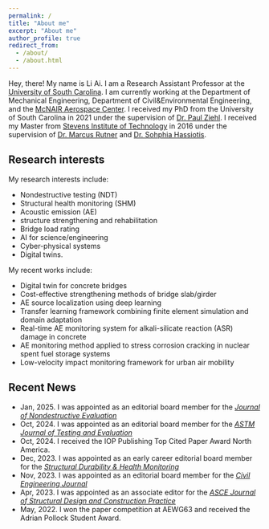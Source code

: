 ```yaml
---
permalink: /
title: "About me"
excerpt: "About me"
author_profile: true
redirect_from: 
  - /about/
  - /about.html
---
```



Hey, there! My name is Li Ai. I am a Research Assistant Professor at the [University of South Carolina](https://sc.edu/). I am currently working at the Department of Mechanical Engineering, Department of Civil&Environmental Engineering, and the [McNAIR Aerospace Center](https://sc.edu/about/centers_institutes/mcnair/index.php). I received my PhD from the University of South Carolina in 2021 under the supervision of [Dr. Paul Ziehl](https://sc.edu/study/colleges_schools/engineering_and_computing/faculty-staff/ziehl_paul.php). I received my Master from [Stevens Institute of Technology](https://www.stevens.edu/) in 2016 under the supervision of [Dr. Marcus Rutner](https://www.tuhh.de/mvb/institute/team/prof-dr-marcus-rutner-institutsleiter.html) and [Dr. Sohphia Hassiotis](https://www.stevens.edu/news/stevens-community-celebrates-and-remembers-professor-sophia-hassiotis).




Research interests 
------
My research interests include:
- Nondestructive testing (NDT)
- Structural health monitoring (SHM)
- Acoustic emission (AE)
- structure strengthening and rehabilitation
- Bridge load rating
- AI for science/engineering
- Cyber-physical systems
- Digital twins. 

My recent works include: 
- Digital twin for concrete bridges
- Cost-effective strengthening methods of bridge slab/girder 
- AE source localization using deep learning 
- Transfer learning framework combining finite element simulation and domain adaptation
- Real-time AE monitoring system for alkali-silicate reaction (ASR) damage in concrete
- AE monitoring method applied to stress corrosion cracking in nuclear spent fuel storage systems
- Low-velocity impact monitoring framework for urban air mobility

Recent News
------
* Jan, 2025. I was appointed as an editorial board member for the [*Journal of Nondestructive Evaluation*](https://link.springer.com/journal/10921)
* Oct, 2024. I was appointed as an editorial board member for the [*ASTM Journal of Testing and Evaluation*](https://www.astm.org/journal-of-testing-and-evaluation.html)
* Oct, 2024. I received the IOP Publishing Top Cited Paper Award North America.
* Dec, 2023. I was appointed as an early career editorial board member for the [*Structural Durability & Health Monitoring*](https://www.techscience.com/journal/sdhm)
* Nov, 2023. I was appointed as an editorial board member for the [*Civil Engineering Journal*](https://www.civilejournal.org/index.php/cej)
* Apr, 2023. I was appointed as an associate editor for the [*ASCE Journal of Structural Design and Construction Practice*](https://ascelibrary.org/journal/jsdccc)
* May, 2022. I won the paper competition at AEWG63 and received the Adrian Pollock Student Award.


